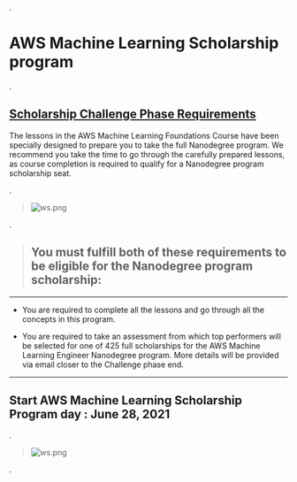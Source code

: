 
.

# AWS Machine Learning Scholarship program


.

## [Scholarship Challenge Phase Requirements](https://udacity-email.s3.us-west-2.amazonaws.com/AWS_Machine_Learning_Scholarship_Winner_Badge.png?bsft_aaid=affd8710-61ff-4001-baca-1d4a7303381d&bsft_eid=2316ca89-f91c-4348-a181-a31961848dd4&utm_campaign=sch_600_2021-06-25_ndxxx_aws-winner_announcement_global&utm_source=blueshift&utm_medium=email&utm_content=sch_600_2021-06-25_ndxxx_aws-winner_announcement_global&bsft_clkid=070e5ce6-01f4-4fde-ae06-4502e0a46099&bsft_uid=00de2879-837f-441d-951a-23c93505cbff&bsft_mid=f3732386-d217-4f31-9bcf-0032b3fd10fb&bsft_mime_type=html&bsft_ek=2021-06-25T16%3A32%3A51Z&bsft_lx=5&bsft_tv=6)



The lessons in the AWS Machine Learning Foundations Course have been specially designed to prepare you to take the full Nanodegree program. We recommend you take the time to go through the carefully prepared lessons, as course completion is required to qualify for a Nanodegree program scholarship seat.


.


> ![ws.png](https://udacity-reviews-uploads.s3.us-west-2.amazonaws.com/_attachments/399095/1624901192/ws.png)

.



> ## You must fulfill both of these requirements to be eligible for the Nanodegree program scholarship:

--------------------


- You are required to complete all the lessons and go through all the concepts in this program.

- You are required to take an assessment from which top performers will be selected for one of 425 full scholarships for the AWS Machine Learning Engineer Nanodegree program. More details will be provided via email closer to the Challenge phase end.



-----------------------------------


## Start AWS Machine Learning Scholarship Program  day : June 28, 2021


.

> ![ws.png](https://udacity-reviews-uploads.s3.us-west-2.amazonaws.com/_attachments/399095/1624901127/ws.png)


.



